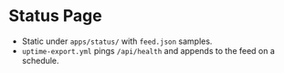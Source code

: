 # Status Page
- Static under `apps/status/` with `feed.json` samples.
- `uptime-export.yml` pings `/api/health` and appends to the feed on a schedule.
